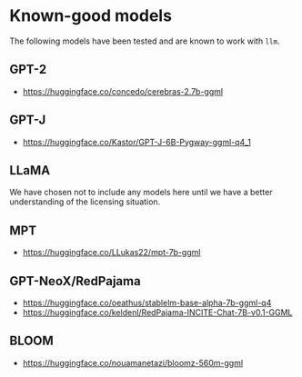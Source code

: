 # Known-good models

The following models have been tested and are known to work with `llm`.

## GPT-2

- <https://huggingface.co/concedo/cerebras-2.7b-ggml>

## GPT-J

- <https://huggingface.co/Kastor/GPT-J-6B-Pygway-ggml-q4_1>

## LLaMA

We have chosen not to include any models here until we have a better understanding of the licensing situation.

## MPT

- <https://huggingface.co/LLukas22/mpt-7b-ggml>

## GPT-NeoX/RedPajama

- <https://huggingface.co/oeathus/stablelm-base-alpha-7b-ggml-q4>
- <https://huggingface.co/keldenl/RedPajama-INCITE-Chat-7B-v0.1-GGML>

## BLOOM

- <https://huggingface.co/nouamanetazi/bloomz-560m-ggml>
